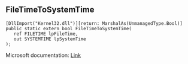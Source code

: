 ## FileTimeToSystemTime

```
[DllImport("Kernel32.dll")][return: MarshalAs(UnmanagedType.Bool)]
public static extern bool FileTimeToSystemTime(
   ref FILETIME lpFileTime,
   out SYSTEMTIME lpSystemTime
);
```

Microsoft documentation: [Link](https://learn.microsoft.com/en-us/windows/win32/api/timezoneapi/nf-timezoneapi-filetimetosystemtime)
